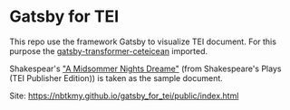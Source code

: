 # Gatsby for TEI

This repo use the framework Gatsby to visualize TEI document.
For this purpose the [gatsby-transformer-ceteicean](https://www.gatsbyjs.com/plugins/gatsby-transformer-ceteicean/) imported.

Shakespear's ["A Midsommer Nights Dreame"](https://teipublisher.com/exist/apps/shakespeare-pm/F-mnd.xml) (from Shakespeare's Plays (TEI Publisher Edition)) is taken as the sample document. 

Site:
https://nbtkmy.github.io/gatsby_for_tei/public/index.html
